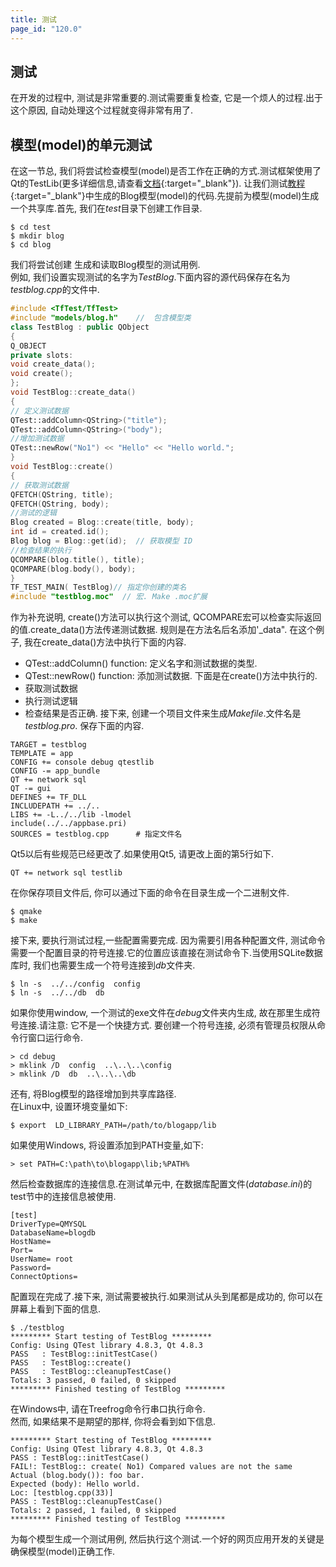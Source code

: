 ```yaml
---
title: 测试
page_id: "120.0"
---
```

## 测试
在开发的过程中, 测试是非常重要的.测试需要重复检查, 它是一个烦人的过程.出于这个原因, 自动处理这个过程就变得非常有用了.
## 模型(model)的单元测试
在这一节总, 我们将尝试检查模型(model)是否工作在正确的方式.测试框架使用了Qt的TestLib(更多详细信息,请查看[文档](http://qt-project.org/doc/qt-5.0/qttestlib/qtest-overview.html){:target="_blank"}).
让我们测试[教程](/user-guide/en/tutorial/index.html){:target="_blank"}中生成的Blog模型(model)的代码.先提前为模型(model)生成一个共享库.首先, 我们在*test*目录下创建工作目录.
```
$ cd test
$ mkdir blog
$ cd blog
```
我们将尝试创建 生成和读取Blog模型的测试用例.<br>
例如, 我们设置实现测试的名字为*TestBlog*.下面内容的源代码保存在名为*testblog.cpp*的文件中.
```c++
#include <TfTest/TfTest>
#include "models/blog.h"    //  包含模型类
class TestBlog : public QObject
{
Q_OBJECT
private slots:
void create_data();
void create();
};
void TestBlog::create_data()
{
// 定义测试数据
QTest::addColumn<QString>("title");
QTest::addColumn<QString>("body");
//增加测试数据
QTest::newRow("No1") << "Hello" << "Hello world.";
}
void TestBlog::create()
{
// 获取测试数据
QFETCH(QString, title);
QFETCH(QString, body);
//测试的逻辑
Blog created = Blog::create(title, body);
int id = created.id();
Blog blog = Blog::get(id);  // 获取模型 ID
//检查结果的执行
QCOMPARE(blog.title(), title);
QCOMPARE(blog.body(), body);
}
TF_TEST_MAIN( TestBlog)// 指定你创建的类名
#include "testblog.moc"  // 宏. Make .moc扩展
```
作为补充说明, create()方法可以执行这个测试, QCOMPARE宏可以检查实际返回的值.create_data()方法传递测试数据.
规则是在方法名后名添加'_data".
在这个例子, 我在create_data()方法中执行下面的内容.
* QTest::addColumn() function: 定义名字和测试数据的类型.
* QTest::newRow() function: 添加测试数据.
下面是在create()方法中执行的.
* 获取测试数据
* 执行测试逻辑
* 检查结果是否正确.
接下来, 创建一个项目文件来生成*Makefile*.文件名是*testblog.pro*. 保存下面的内容.
```
TARGET = testblog
TEMPLATE = app
CONFIG += console debug qtestlib
CONFIG -= app_bundle
QT += network sql
QT -= gui
DEFINES += TF_DLL
INCLUDEPATH += ../..
LIBS += -L../../lib -lmodel
include(../../appbase.pri)
SOURCES = testblog.cpp      # 指定文件名
```
Qt5以后有些规范已经更改了.如果使用Qt5, 请更改上面的第5行如下.
```
QT += network sql testlib
```
在你保存项目文件后, 你可以通过下面的命令在目录生成一个二进制文件.
```
$ qmake
$ make
```
接下来, 要执行测试过程,一些配置需要完成.
因为需要引用各种配置文件, 测试命令需要一个配置目录的符号连接.它的位置应该直接在测试命令下.当使用SQLite数据库时, 我们也需要生成一个符号连接到*db*文件夹.
```
$ ln -s  ../../config  config
$ ln -s  ../../db  db
```
如果你使用window, 一个测试的exe文件在*debug*文件夹内生成, 故在那里生成符号连接.请注意: 它不是一个快捷方式.
要创建一个符号连接, 必须有管理员权限从命令行窗口运行命令.
```
> cd debug
> mklink /D  config  ..\..\..\config
> mklink /D  db  ..\..\..\db
```
还有, 将Blog模型的路径增加到共享库路径.<br>
在Linux中, 设置环境变量如下:
```
$ export  LD_LIBRARY_PATH=/path/to/blogapp/lib
```
如果使用Windows, 将设置添加到PATH变量,如下:
```
> set PATH=C:\path\to\blogapp\lib;%PATH%
```
然后检查数据库的连接信息.在测试单元中, 在数据库配置文件(*database.ini*)的test节中的连接信息被使用.
```
[test]
DriverType=QMYSQL
DatabaseName=blogdb
HostName=
Port=
UserName= root
Password=
ConnectOptions=
```
配置现在完成了.接下来, 测试需要被执行.如果测试从头到尾都是成功的, 你可以在屏幕上看到下面的信息.
```
$ ./testblog
********* Start testing of TestBlog *********
Config: Using QTest library 4.8.3, Qt 4.8.3
PASS   : TestBlog::initTestCase()
PASS   : TestBlog::create()
PASS   : TestBlog::cleanupTestCase()
Totals: 3 passed, 0 failed, 0 skipped
********* Finished testing of TestBlog *********
```
在Windows中, 请在Treefrog命令行串口执行命令.<br>
然而, 如果结果不是期望的那样, 你将会看到如下信息.
```
********* Start testing of TestBlog *********
Config: Using QTest library 4.8.3, Qt 4.8.3
PASS : TestBlog::initTestCase()
FAIL!: TestBlog:: create( No1) Compared values are not the same
Actual (blog.body()): foo bar.
Expected (body): Hello world.
Loc: [testblog.cpp(33)]
PASS : TestBlog::cleanupTestCase()
Totals: 2 passed, 1 failed, 0 skipped
********* Finished testing of TestBlog *********
```
为每个模型生成一个测试用例, 然后执行这个测试.一个好的网页应用开发的关键是确保模型(model)正确工作.